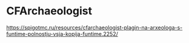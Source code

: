 # CFArchaeologist
https://spigotmc.ru/resources/cfarchaeologist-plagin-na-arxeologa-s-funtime-polnostju-vsja-kopija-funtime.2252/

